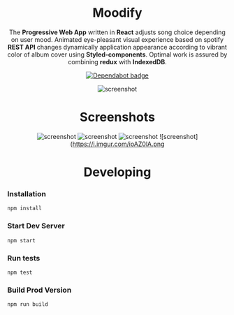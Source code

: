 <div align="center">
  <h1>Moodify</h1>

The **Progressive Web App** written in **React** adjusts song choice depending on user mood. Animated eye-pleasant visual experience based on spotify **REST API** changes dynamically application appearance according to vibrant color of album cover using **Styled-components**. Optimal work is assured by combining **redux** with **IndexedDB**.

[![Dependabot badge](https://flat.badgen.net/dependabot/wbkd/webpack-starter?icon=dependabot)](https://dependabot.com/)

![screenshot](https://i.imgur.com/dXm7Y2D.png)


</div>

<div align="center">
  <h1>Screenshots</h1>

![screenshot](https://i.imgur.com/puvbKyJ.png)
![screenshot](https://i.imgur.com/CsWfh8H.png)
![screenshot](https://i.imgur.com/oD50TZC.png)
![screenshot](https://i.imgur.com/ioAZ0lA.png

</div>


<div align="center">
  <h1>Developing</h1>
</div>

### Installation

```
npm install
```

### Start Dev Server

```
npm start
```

### Run tests

```
npm test
```

### Build Prod Version

```
npm run build
```

